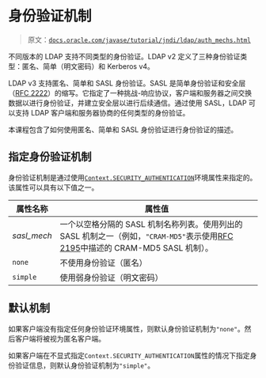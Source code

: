 # 身份验证机制

> 原文：[`docs.oracle.com/javase/tutorial/jndi/ldap/auth_mechs.html`](https://docs.oracle.com/javase/tutorial/jndi/ldap/auth_mechs.html)

不同版本的 LDAP 支持不同类型的身份验证。LDAP v2 定义了三种身份验证类型：匿名、简单（明文密码）和 Kerberos v4。

LDAP v3 支持匿名、简单和 SASL 身份验证。SASL 是简单身份验证和安全层（[RFC 2222](http://www.ietf.org/rfc/rfc2222.txt)）的缩写。它指定了一种挑战-响应协议，客户端和服务器之间交换数据以进行身份验证，并建立安全层以进行后续通信。通过使用 SASL，LDAP 可以支持 LDAP 客户端和服务器协商的任何类型的身份验证。

本课程包含了如何使用匿名、简单和 SASL 身份验证进行身份验证的描述。

## 指定身份验证机制

身份验证机制是通过使用[`Context.SECURITY_AUTHENTICATION`](https://docs.oracle.com/javase/8/docs/api/javax/naming/Context.html#SECURITY_AUTHENTICATION)环境属性来指定的。该属性可以具有以下值之一。

| 属性名称 | 属性值 |
| --- | --- |
| *sasl_mech* | 一个以空格分隔的 SASL 机制名称列表。使用列出的 SASL 机制之一（例如，`"CRAM-MD5"`表示使用[RFC 2195](http://www.ietf.org/rfc/rfc2195.txt)中描述的 CRAM-MD5 SASL 机制）。 |
| `none` | 不使用身份验证（匿名） |
| `simple` | 使用弱身份验证（明文密码） |

## 默认机制

如果客户端没有指定任何身份验证环境属性，则默认身份验证机制为`"none"`。然后客户端将被视为匿名客户端。

如果客户端在不显式指定`Context.SECURITY_AUTHENTICATION`属性的情况下指定身份验证信息，则默认身份验证机制为`"simple"`。
